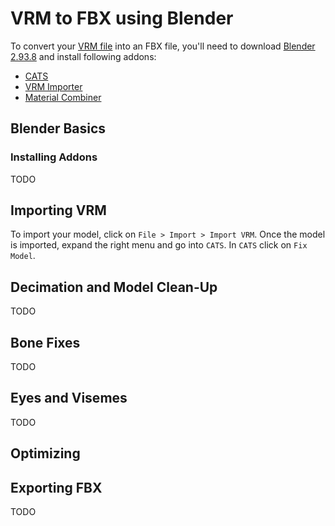 # VRM to FBX using Blender
To convert your [VRM file](../intro/index.md) into an FBX file, you'll need to download [Blender 2.93.8](https://download.blender.org/release/Blender2.93/) and install following addons:
- [CATS](https://github.com/absolute-quantum/cats-blender-plugin)
- [VRM Importer](https://github.com/saturday06/VRM-Addon-for-Blender)
- [Material Combiner](https://github.com/Grim-es/material-combiner-addon)

## Blender Basics


### Installing Addons
TODO

## Importing VRM
To import your model, click on `File > Import > Import VRM`. Once the model is imported, expand the right menu and go into `CATS`. In `CATS` click on `Fix Model`.

## Decimation and Model Clean-Up
TODO

## Bone Fixes
TODO

## Eyes and Visemes
TODO

## Optimizing

## Exporting FBX
TODO
